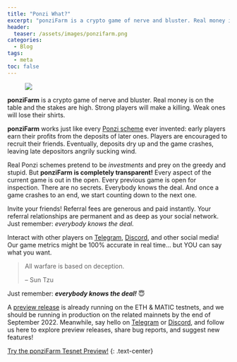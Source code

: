 ```yaml
---
title: "Ponzi What?"
excerpt: "ponziFarm is a crypto game of nerve and bluster. Real money is on the table. Strong players will make a killing. Weak ones will lose their shirts."
header:
  teaser: /assets/images/ponzifarm.png
categories:
  - Blog
tags:
  - meta
toc: false
---
```


<figure class="align-left" style="margin-top: 10px; margin-bottom: 10px; width: 150px;">
    <img src="{{ site.url }}{{ site.baseurl }}/assets/images/ponzifarm.png">
</figure>

**ponziFarm** is a crypto game of nerve and bluster. Real money is on the table and the stakes are high. Strong players will make a killing. Weak ones will lose their shirts.

**ponziFarm** works just like every [Ponzi scheme](https://en.wikipedia.org/wiki/Ponzi_scheme) ever invented: early players earn their profits from the deposits of later ones. Players are encouraged to recruit their friends. Eventually, deposits dry up and the game crashes, leaving late depositors angrily sucking wind.

Real Ponzi schemes pretend to be *investments* and prey on the greedy and stupid. But **ponziFarm is completely transparent!** Every aspect of the current game is out in the open. Every previous game is open for inspection. There are no secrets. Everybody knows the deal. And once a game crashes to an end, we start counting down to the next one.

Invite your friends! Referral fees are generous and paid instantly. Your referral relationships are permanent and as deep as your social
network. Just remember: *everybody knows the deal.*

Interact with other players on [Telegram](https://t.me/ponzi_farm), [Discord](https://discord.gg/GUbqTCuPvh), and other social media! Our game metrics might be 100% accurate in real time... but YOU can say what you want.

> All warfare is based on deception.
>
> &ndash; Sun Tzu

Just remember: ***everybody knows the deal!*** 😇

A [preview release](https://preview.ponzifarm.com) is already running on the ETH & MATIC testnets, and we should be running in production on the related mainnets by the end of September 2022. Meanwhile, say hello on [Telegram](https://t.me/ponzi_farm) or [Discord](https://discord.gg/GUbqTCuPvh), and follow us here to explore preview releases, share bug reports, and suggest new features!

<a class="btn btn--primary btn--large" href="https://preview.ponzifarm.com" target="blank">Try the ponziFarm Tesnet Preview!</a>
{:  .text-center}


